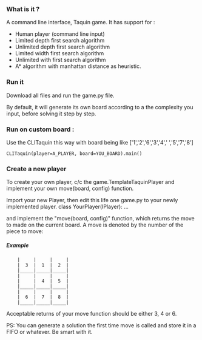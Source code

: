 ### What is it ? 
A command line interface, Taquin game.
It has support for :
* Human player (command line input)
* Limited depth first search algorithm
* Unlimited depth first search algorithm
* Limited width first search algorithm
* Unlimited with first search algorithm
* A* algorithm with manhattan distance as heuristic.




### Run it 
Download all files and run the game.py file.

By default, it will generate its own board according to a the complexity you input, before solving it step by step.


### Run on custom board : 
Use the CLITaquin this way
with board being like ['1','2','6','3','4',' ','5','7','8']

`CLITaquin(player=A_PLAYER, board=YOU_BOARD).main()`


### Create a new player 
To create your own player, c/c the game.TemplateTaquinPlayer and implement your own move(board, config) function.

Import your new Player, then edit this life one game.py to your newly implemented player.
class YourPlayer(IPlayer):
  ...

and implement the "move(board, config)" function, which returns the move to made on the current board. 
A move is denoted by the number of the piece to move:

##### Example

        |     |     |     |
        |  3  |  1  |  2  |
        |_____|_____|_____|
        |     |     |     |
        |     |  4  |  5  |
        |_____|_____|_____|
        |     |     |     |
        |  6  |  7  |  8  |
        |_____|_____|_____|
Acceptable returns of your move function should be either 3, 4 or 6.

PS: You can generate a solution the first time move is called and store it in a FIFO or whatever. Be smart with it.

